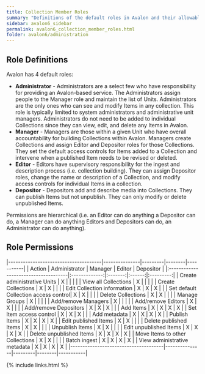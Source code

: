 ```yaml
---
title: Collection Member Roles
summary: "Definitions of the default roles in Avalon and their allowable actions."
sidebar: avalon6_sidebar
permalink: avalon6_collection_member_roles.html
folder: avalon6/administration
---
```


## Role Definitions

Avalon has 4 default roles:

* __Administrator__ - Administrators are a select few who have responsibility for providing an Avalon-based service. The Administrators assign people to the Manager role and maintain the list of Units. Administrators are the only ones who can see and modify Items in any collection. This role is typically limited to system administrators and administrative unit managers. Administrators do not need to be added to individual Collections since they can view, edit, and delete any Items in Avalon. 
* __Manager__ - Managers are those within a given Unit who have overall accountability for building Collections within Avalon. Managers create Collections and assign Editor and Depositor roles for those Collections. They set the default access controls for Items added to a Collection and intervene when a published Item needs to be revised or deleted. 
* __Editor__ - Editors have supervisory responsibility for the ingest and description process (i.e. collection building). They can assign Depositor roles, change the name or description of a Collection, and modify access controls for individual Items in a collection.
* __Depositor__ - Depositors add and describe media into Collections. They can publish Items but not unpublish. They can only modify or delete unpublished Items.

Permissions are hierarchical (i.e. an Editor can do anything a Depositor can do, a Manager can do anything Editors and Depositors can do, an Administrator can do anything).

## Role Permissions

|--------------------------------------|---------------|---------|--------|-----------|
| Action                               | Administrator | Manager | Editor | Depositor |
|:-------------------------------------|:-------------:|:-------:|:------:|:---------:|
| Create administrative Units          | X             |         |        |           |
| View all Collections                 | X             |         |        |           |
| Create Collections                   | X             | X       |        |           |
| Edit Collection information          | X             | X       | X      |           |
| Set default Collection access control| X             | X       |        |           |
| Delete Collections                   | X             | X       |        |           |
| Manage Groups                        | X             |         |        |           |
| Add/remove Managers                  | X             |         |        |           |
| Add/remove Editors                   | X             | X       |        |           |
| Add/remove Depositors                | X             | X       | X      |           |
| Add Items                            | X             | X       | X      | X         |
| Set Item access control              | X             | X       | X      |           |
| Add metadata                         | X             | X       | X      | X         |
| Publish Items                        | X             | X       | X      | X         |
| Edit published Items                 | X             | X       |        |           |
| Delete published Items               | X             | X       |        |           |
| Unpublish Items                      | X             | X       |        |           |
| Edit unpublished Items               | X             | X       | X      | X         |
| Delete unpublished Items             | X             | X       | X      | X         |
| Move Items to other Collections      | X             | X       |        |           |
| Batch ingest                         | X             | X       | X      | X         |
| View administrative metadata         | X             | X       | X      | X         |
|--------------------------------------|---------------|---------|--------|-----------|

{% include links.html %}
